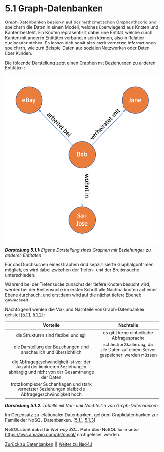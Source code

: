# 5.1 Graph-Datenbanken

Graph-Datenbanken basieren auf der mathematischen Graphentheorie und speichern die Daten in einem Modell, welches überwiegend aus Knoten und Kanten besteht. Ein Knoten repräsentiert dabei eine Entität, welche durch Kanten mit anderen Entitäten verbunden sein können, also in Relation zueinander stehen. Es lassen sich somit also stark vernetzte Informationen speichern, wie zum Beispiel Daten aus sozialen Netzwerken oder Daten über Kunden.

Die folgende Darstellung zeigt einen Graphen mit Beziehungen zu anderen Entitäten <a id="Darstellung_511"></a>:

![Graph](../images/Graph.png)
***Darstellung 5.1.1:** Eigene Darstellung eines Graphen mit Beziehungen zu anderen Entitäten*

Für das Durchsuchen eines Graphen sind sepzialisierte Graphalgorithmen möglich, es wird dabei zwischen der Tiefen- und der Breitensuche unterschieden.

Während bei der Tiefensuche zunächst der tiefere Knoten besucht wird, werden bei der Breitensuche im ersten Schritt alle Nachbarknoten auf einer Ebene durchsucht und erst dann wird auf die nächst tiefere Ebeneb gewechselt.

Nachfolgend werden die Vor- und Nachteile von Graph-Datenbanken gelistet [[5.1.1](https://www.bigdata-insider.de/was-ist-eine-graphdatenbank-a-788834/), [5.1.2](https://www.ionos.de/digitalguide/hosting/hosting-technik/graphdatenbank/)] <a id="Darstellung_512"></a>:

Vorteile | Nachteile |
| :----: | :----: |
| die Strukturen sind flexibel und agil | es gibt keine einheitliche Abfragesprache |
| die Darstellung der Beziehungen sind anschaulich und übersichtlich | schlechte Skalierung, da alle Daten auf einem Server gespeichert werden müssen |
| die Abfragegeschwindigkeit ist von der Anzahl der konkreten Beziehungen abhängig und nicht von der Gesamtmenge der Daten | |
| trotz komplexer Suchanfragen und stark vernetzter Beziehungen bleibt die Abfragegeschwindigkeit hoch | |

***Darstellung 5.1.2:** Tabelle mit Vor- und Nachteilen von Graph-Datenbanken*

Im Gegensatz zu relationalen Datenbanken, gehören Graphdatenbanken zur Familie der NoSQL-Datenbanken. [[5.1.1](https://www.bigdata-insider.de/was-ist-eine-graphdatenbank-a-788834/), [5.1.3](https://www.bigdata-insider.de/graph-datenbanken-a-887332/)]

NoSQL steht dabei für *Not only SQL*. Mehr über NoSQL kann unter <https://aws.amazon.com/de/nosql/> nachgelesen werden.

[Zurück zu Datenbanken](./Datenbanken.md) || [Weiter zu Neo4J](./Neo4J.md)
